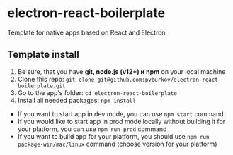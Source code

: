 # electron-react-boilerplate
Template for native apps based on React and Electron

## Template install
1. Be sure, that you have <strong>git, node.js (v12+) и npm</strong> on your local machine<br>
2. Clone this repo: ```git clone git@github.com:pvburkov/electron-react-boilerplate.git```
3. Go to the app's folder: ```cd electron-react-boilerplate```
4. Install all needed packages: ```npm install```

* If you want to start app in dev mode, you can use ```npm start``` command
* If you would like to start app in prod mode locally without building it for your platform, you can use ```npm run prod``` command
* If you want to build app for your platform, you should use ```npm run package-win/mac/linux``` command (choose version for your platform)
